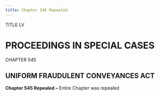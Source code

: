 ```yaml
---
title: Chapter 545 Repealed
---
```


TITLE LV
                                             
PROCEEDINGS IN SPECIAL CASES
============================

CHAPTER 545
                                             
UNIFORM FRAUDULENT CONVEYANCES ACT
----------------------------------

**Chapter 545 Repealed –** Entire Chapter was repealed
